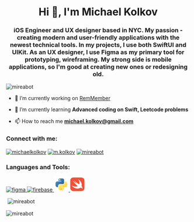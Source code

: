 <h1 align="center">Hi 👋, I'm Michael Kolkov</h1>
<h3 align="center">iOS Engineer and UX designer based in NYC. My passion - creating modern and user-friendly applications with the newest technical tools. In my projects, I use both SwiftUI and UIKit. As an UX designer, I use Figma as my primary tool for prototyping, wireframing. My strong side is mobile applications, so I'm good at creating new ones or redesigning old.</h3>

<p align="left"> <img src="https://komarev.com/ghpvc/?username=mireabot&label=Profile%20views&color=0e75b6&style=flat" alt="mireabot" /> </p>

- 🔭 I’m currently working on [RemMember](https://github.com/mireabot/RemMember)

- 🌱 I’m currently learning **Advanced coding on Swift, Leetcode problems**

- 📫 How to reach me **michael.kolkov@gmail.com**

<h3 align="left">Connect with me:</h3>
<p align="left">
<a href="https://linkedin.com/in/michaelkolkov" target="blank"><img align="center" src="https://raw.githubusercontent.com/rahuldkjain/github-profile-readme-generator/master/src/images/icons/Social/linked-in-alt.svg" alt="michaelkolkov" height="30" width="40" /></a>
<a href="https://instagram.com/m.kolkov" target="blank"><img align="center" src="https://raw.githubusercontent.com/rahuldkjain/github-profile-readme-generator/master/src/images/icons/Social/instagram.svg" alt="m.kolkov" height="30" width="40" /></a>
<a href="https://www.leetcode.com/mireabot" target="blank"><img align="center" src="https://raw.githubusercontent.com/rahuldkjain/github-profile-readme-generator/master/src/images/icons/Social/leet-code.svg" alt="mireabot" height="30" width="40" /></a>
</p>

<h3 align="left">Languages and Tools:</h3>
<p align="left"> <a href="https://www.figma.com/" target="_blank" rel="noreferrer"> <img src="https://www.vectorlogo.zone/logos/figma/figma-icon.svg" alt="figma" width="40" height="40"/> </a> <a href="https://firebase.google.com/" target="_blank" rel="noreferrer"> <img src="https://www.vectorlogo.zone/logos/firebase/firebase-icon.svg" alt="firebase" width="40" height="40"/> </a> <a href="https://www.python.org" target="_blank" rel="noreferrer"> <img src="https://raw.githubusercontent.com/devicons/devicon/master/icons/python/python-original.svg" alt="python" width="40" height="40"/> </a> <a href="https://developer.apple.com/swift/" target="_blank" rel="noreferrer"> <img src="https://raw.githubusercontent.com/devicons/devicon/master/icons/swift/swift-original.svg" alt="swift" width="40" height="40"/> </a> </p>

<p>&nbsp;<img align="center" src="https://github-readme-stats.vercel.app/api?username=mireabot&show_icons=true&locale=en" alt="mireabot" /></p>

<p><img align="center" src="https://github-readme-streak-stats.herokuapp.com/?user=mireabot&" alt="mireabot" /></p>
